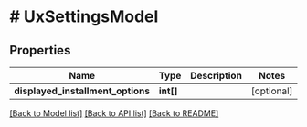 # # UxSettingsModel

## Properties

Name | Type | Description | Notes
------------ | ------------- | ------------- | -------------
**displayed_installment_options** | **int[]** |  | [optional]

[[Back to Model list]](../../README.md#models) [[Back to API list]](../../README.md#endpoints) [[Back to README]](../../README.md)
